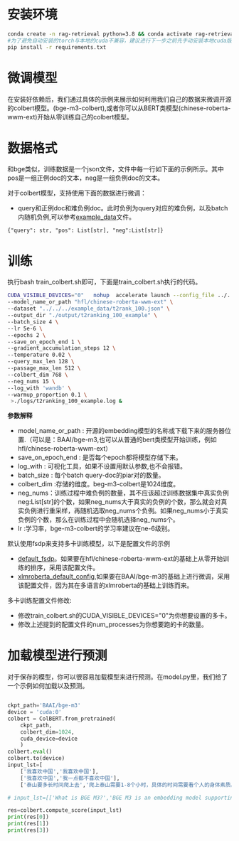 
# 安装环境
```bash
conda create -n rag-retrieval python=3.8 && conda activate rag-retrieval
#为了避免自动安装的torch与本地的cuda不兼容，建议进行下一步之前先手动安装本地cuda版本兼容的torch。
pip install -r requirements.txt 
```

# 微调模型
在安装好依赖后，我们通过具体的示例来展示如何利用我们自己的数据来微调开源的colbert模型。(bge-m3-colbert),或者你可以从BERT类模型(chinese-roberta-wwm-ext)开始从零训练自己的colbert模型。

# 数据格式


和bge类似，训练数据是一个json文件，文件中每一行如下面的示例所示。其中pos是一组正例doc的文本，neg是一组负例doc的文本。

对于colbert模型，支持使用下面的数据进行微调：

- query和正例doc和难负例doc。此时负例为query对应的难负例，以及batch内随机负例,可以参考[example_data](https://github.com/NLPJCL/RAG-Retrieval/blob/master/example_data/t2rank_100.json)文件。
```
{"query": str, "pos": List[str], "neg":List[str]}
```



# 训练
执行bash train_colbert.sh即可，下面是train_colbert.sh执行的代码。

```bash
CUDA_VISIBLE_DEVICES="0"   nohup  accelerate launch --config_file ../../../config/default_fsdp.yaml train_colbert.py  \
--model_name_or_path "hfl/chinese-roberta-wwm-ext" \
--dataset "../../../example_data/t2rank_100.json" \
--output_dir "./output/t2ranking_100_example" \
--batch_size 4 \
--lr 5e-6 \
--epochs 2 \
--save_on_epoch_end 1 \
--gradient_accumulation_steps 12 \
--temperature 0.02 \
--query_max_len 128 \
--passage_max_len 512 \
--colbert_dim 768 \
--neg_nums 15 \
--log_with 'wandb' \
--warmup_proportion 0.1 \
 >./logs/t2ranking_100_example.log &
```

**参数解释**
- model_name_or_path : 开源的embedding模型的名称或下载下来的服务器位置.（可以是：BAAI/bge-m3,也可以从普通的bert类模型开始训练，例如hfl/chinese-roberta-wwm-ext）
- save_on_epoch_end : 是否每个epoch都将模型存储下来。
- log_with : 可视化工具，如果不设置用默认参数,也不会报错。
- batch_size : 每个batch query-doc的piar对的数量。
- colbert_dim :存储的维度。beg-m3-colbert是1024维度。
- neg_nums：训练过程中难负例的数量，其不应该超过训练数据集中真实负例neg:List[str]的个数，如果neg_nums大于真实的负例的个数，那么就会对真实负例进行重采样，再随机选取neg_nums个负例。如果neg_nums小于真实负例的个数，那么在训练过程中会随机选择neg_nums个。
- lr :学习率，bge-m3-colbert的学习率建议在ne-6级别。

默认使用fsdp来支持多卡训练模型，以下是配置文件的示例
- [default_fsdp](https://github.com/NLPJCL/RAG-Retrieval/blob/master/config/default_fsdp.yaml)。如果要在hfl/chinese-roberta-wwm-ext的基础上从零开始训练的排序，采用该配置文件。
- [xlmroberta_default_config](https://github.com/NLPJCL/RAG-Retrieval/blob/master/config/xlmroberta_default_config.yaml),如果要在BAAI/bge-m3的基础上进行微调，采用该配置文件，因为其在多语言的xlmroberta的基础上训练而来。

多卡训练配置文件修改:
- 修改train_colbert.sh的CUDA_VISIBLE_DEVICES="0"为你想要设置的多卡。
- 修改上述提到的配置文件的num_processes为你想要跑的卡的数量。


# 加载模型进行预测

对于保存的模型，你可以很容易加载模型来进行预测。在model.py里，我们给了一个示例如何加载以及预测。


```python

ckpt_path='BAAI/bge-m3'
device = 'cuda:0'
colbert = ColBERT.from_pretrained(
    ckpt_path,
    colbert_dim=1024,
    cuda_device=device
    )
colbert.eval()
colbert.to(device)
input_lst=[
    ['我喜欢中国','我喜欢中国'],
    ['我喜欢中国','我一点都不喜欢中国'],
    ['泰山要多长时间爬上去','爬上泰山需要1-8个小时，具体的时间需要看个人的身体素质。专业登山运动员可能只需要1个多小时就可以登顶，有些身体素质比较低的，爬的慢的就需要5个多小时了。']]

# input_lst=[['What is BGE M3?','BGE M3 is an embedding model supporting dense retrieval, lexical matching and multi-vector interaction.']]

res=colbert.compute_score(input_lst)
print(res[0])
print(res[1])
print(res[3])


```

